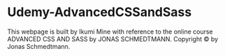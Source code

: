 # Udemy-AdvancedCSSandSass

This webpage is built by Ikumi Mine with reference to the online course ADVANCED CSS AND SASS by JONAS SCHMEDTMANN. Copyright © by Jonas Schmedtmann.
